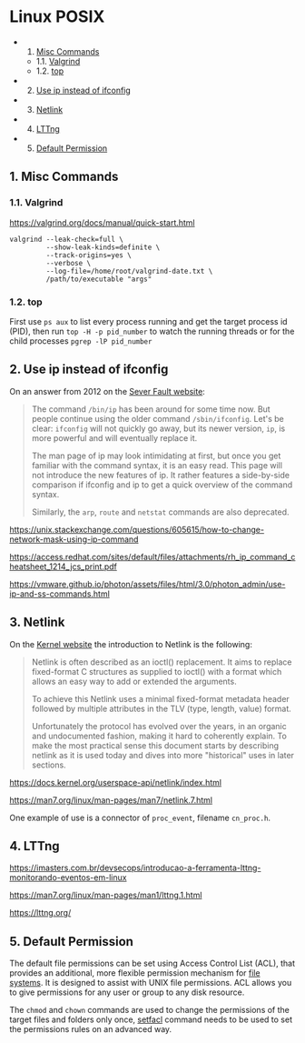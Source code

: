 # Linux POSIX

<!-- vscode-markdown-toc -->
* 1. [Misc Commands](#MiscCommands)
	* 1.1. [Valgrind](#Valgrind)
	* 1.2. [top](#top)
* 2. [Use ip instead of ifconfig](#Useipinsteadofifconfig)
* 3. [Netlink](#Netlink)
* 4. [LTTng](#LTTng)
* 5. [Default Permission](#DefaultPermission)

<!-- vscode-markdown-toc-config
	numbering=true
	autoSave=true
	/vscode-markdown-toc-config -->
<!-- /vscode-markdown-toc -->


##  1. <a name='MiscCommands'></a>Misc Commands

###  1.1. <a name='Valgrind'></a>Valgrind

https://valgrind.org/docs/manual/quick-start.html

```
valgrind --leak-check=full \
         --show-leak-kinds=definite \
         --track-origins=yes \
         --verbose \
         --log-file=/home/root/valgrind-date.txt \
         /path/to/executable "args"
```

###  1.2. <a name='top'></a>top

First use `ps aux` to list every process running and get the target process id (PID), then run `top -H -p pid_number` to watch the running threads or for the child processes `pgrep -lP pid_number`



##  2. <a name='Useipinsteadofifconfig'></a>Use ip instead of ifconfig

On an answer from 2012 on the [Sever Fault website](https://serverfault.com/questions/458628/should-i-quit-using-ifconfig):

>The command `/bin/ip` has been around for some time now. But people continue using the older command `/sbin/ifconfig`. Let's be clear: `ifconfig` will not quickly go away, but its newer version, `ip`, is more powerful and will eventually replace it.
>
>The man page of ip may look intimidating at first, but once you get familiar with the command syntax, it is an easy read. This page will not introduce the new features of ip. It rather features a side-by-side comparison if ifconfig and ip to get a quick overview of the command syntax.
>
>Similarly, the `arp`, `route` and `netstat` commands are also deprecated.

https://unix.stackexchange.com/questions/605615/how-to-change-network-mask-using-ip-command

https://access.redhat.com/sites/default/files/attachments/rh_ip_command_cheatsheet_1214_jcs_print.pdf

https://vmware.github.io/photon/assets/files/html/3.0/photon_admin/use-ip-and-ss-commands.html

##  3. <a name='Netlink'></a>Netlink

On the [Kernel website](https://docs.kernel.org/userspace-api/netlink/intro.html) the introduction to Netlink is the following:

> Netlink is often described as an ioctl() replacement. It aims to replace fixed-format C structures as supplied to ioctl() with a format which allows an easy way to add or extended the arguments.
>
>To achieve this Netlink uses a minimal fixed-format metadata header followed by multiple attributes in the TLV (type, length, value) format.
>
>Unfortunately the protocol has evolved over the years, in an organic and undocumented fashion, making it hard to coherently explain. To make the most practical sense this document starts by describing netlink as it is used today and dives into more "historical" uses in later sections.

https://docs.kernel.org/userspace-api/netlink/index.html

https://man7.org/linux/man-pages/man7/netlink.7.html

One example of use is a connector of `proc_event`, filename `cn_proc.h`.

##  4. <a name='LTTng'></a>LTTng

https://imasters.com.br/devsecops/introducao-a-ferramenta-lttng-monitorando-eventos-em-linux

https://man7.org/linux/man-pages/man1/lttng.1.html

https://lttng.org/

##  5. <a name='DefaultPermission'></a>Default Permission

The default file permissions can be set using Access Control List (ACL), that provides an additional, more flexible permission mechanism for [file systems](https://wiki.archlinux.org/title/File_systems). It is designed to assist with UNIX file permissions. ACL allows you to give permissions for any user or group to any disk resource.

The `chmod` and `chown` commands are used to change the permissions of the target files and folders only once, [setfacl](https://linux.die.net/man/1/setfacl) command needs to be used to set the permissions rules on an advanced way.

